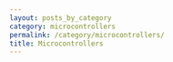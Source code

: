 ```yaml
---
layout: posts_by_category
category: microcontrollers
permalink: /category/microcontrollers/
title: Microcontrollers
---
```

